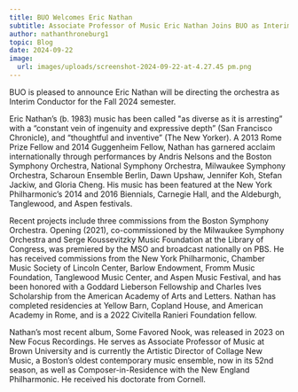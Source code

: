 ```yaml
---
title: BUO Welcomes Eric Nathan
subtitle: Associate Professor of Music Eric Nathan Joins BUO as Interim Director
author: nathanthroneburg1
topic: Blog
date: 2024-09-22
image:
  url: images/uploads/screenshot-2024-09-22-at-4.27.45 pm.png
---
```

BUO is pleased to announce Eric Nathan will be directing the orchestra as Interim Conductor for the Fall 2024 semester.

Eric Nathan’s (b. 1983) music has been called "as diverse as it is arresting” with a “constant vein of ingenuity and expressive depth” (San Francisco Chronicle), and “thoughtful and inventive” (The New Yorker). A 2013 Rome Prize Fellow and 2014 Guggenheim Fellow, Nathan has garnered acclaim internationally through performances by Andris Nelsons and the Boston Symphony Orchestra, National Symphony Orchestra, Milwaukee Symphony Orchestra, Scharoun Ensemble Berlin, Dawn Upshaw, Jennifer Koh, Stefan Jackiw, and Gloria Cheng. His music has been featured at the New York Philharmonic’s 2014 and 2016 Biennials, Carnegie Hall, and the Aldeburgh, Tanglewood, and Aspen festivals.

Recent projects include three commissions from the Boston Symphony Orchestra. Opening (2021), co-commissioned by the Milwaukee Symphony Orchestra and Serge Koussevitzky Music Foundation at the Library of Congress, was premiered by the MSO and broadcast nationally on PBS. He has received commissions from the New York Philharmonic, Chamber Music Society of Lincoln Center, Barlow Endowment, Fromm Music Foundation, Tanglewood Music Center, and Aspen Music Festival, and has been honored with a Goddard Lieberson Fellowship and Charles Ives Scholarship from the American Academy of Arts and Letters. Nathan has completed residencies at Yellow Barn, Copland House, and American Academy in Rome, and is a 2022 Civitella Ranieri Foundation fellow.

Nathan’s most recent album, Some Favored Nook, was released in 2023 on New Focus Recordings. He serves as Associate Professor of Music at Brown University and is currently the Artistic Director of Collage New Music, a Boston’s oldest contemporary music ensemble, now in its 52nd season, as well as Composer-in-Residence with the New England Philharmonic. He received his doctorate from Cornell.
